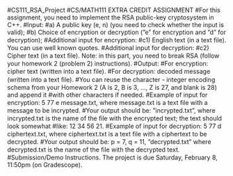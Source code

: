 #CS111_RSA_Project
#CS/MATH111 EXTRA CREDIT ASSIGNMENT
#For this assignment, you need to implement the RSA public-key cryptosystem in C++.
#Input:
#a) A public key (e, n) (you need to check whether the input is valid);
#b) Choice of encryption or decryption (”e” for encryption and ”d” for decryption);
#Additional input for encryption:
#c1) English text (in a text ﬁle). You can use well known quotes.
#Additional input for decryption:
#c2) Cipher text (in a text ﬁle). Note: in this part, you need to break RSA (follow your homework 2 (problem 2) instructions).
#Output:
#For encryption: cipher text (written into a text ﬁle).
#For decryption: decoded message (written into a text ﬁle).
#You can reuse the character - integer encoding schema from your Homework 2 (A is 2, B is 3, ..., Z is 27, and blank is 28) and append it #with other characters if needed.
#Example of input for encryption: 5 77 e message.txt, where message.txt is a text ﬁle with a message to be incrypted.
#Your output should be: ”incrypted.txt”, where incrypted.txt is the name of the ﬁle with the encrypted text; the text should look somewhat #like: 12 34 56 21.
#Example of input for decryption: 5 77 d ciphertext.txt, where ciphertext.txt is a text ﬁle with a ciphertext to be decrypted.
#Your output should be: p = 7, q = 11, ”decrypted.txt” where decrypted.txt is the name of the ﬁle with the decrypted text.
#Submission/Demo Instructions. The project is due Saturday, February 8, 11:50pm (on Gradescope).
